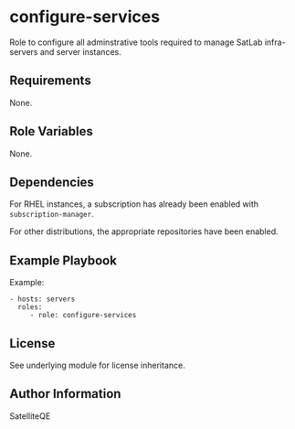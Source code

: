 configure-services
=========

Role to configure all adminstrative tools required to manage SatLab infra- servers and server instances.

Requirements
------------

None.

Role Variables
--------------

None.

Dependencies
------------

For RHEL instances, a subscription has already been enabled with `subscription-manager`.

For other distributions, the appropriate repositories have been enabled.

Example Playbook
----------------

Example:

    - hosts: servers
      roles:
         - role: configure-services

License
-------

See underlying module for license inheritance.

Author Information
------------------

SatelliteQE
